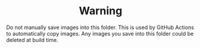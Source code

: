 <center><h1>Warning</h1></center>

Do not manually save images into this folder. This is used by GitHub Actions to automatically copy images.  Any images you save into this folder could be deleted at build time.
